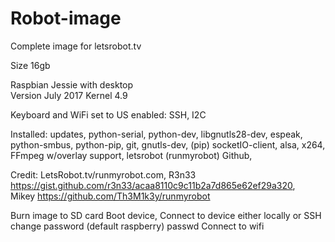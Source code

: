 # Robot-image
Complete image for letsrobot.tv

Size 16gb

Raspbian Jessie with desktop  
Version July 2017 Kernel 4.9

Keyboard and WiFi set to US
enabled:  SSH, I2C

Installed:  updates, python-serial, python-dev, libgnutls28-dev, espeak, python-smbus, python-pip, git, gnutls-dev, (pip) socketIO-client, alsa, x264, FFmpeg w/overlay support, letsrobot (runmyrobot) Github,

Credit: LetsRobot.tv/runmyrobot.com, 
        R3n33 https://gist.github.com/r3n33/acaa8110c9c11b2a7d865e62ef29a320,  
        Mikey https://github.com/Th3M1k3y/runmyrobot

Burn image to SD card
Boot device, Connect to device either locally or SSH
change password (default raspberry)  passwd
Connect to wifi


  
